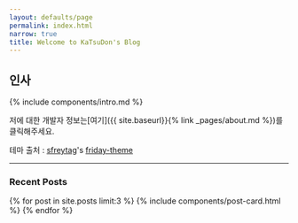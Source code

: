 ```yaml
---
layout: defaults/page
permalink: index.html
narrow: true
title: Welcome to KaTsuDon's Blog
---
```


## 인사

{% include components/intro.md %}

저에 대한 개발자 정보는[여기]({{ site.baseurl}}{% link _pages/about.md %})를 클릭해주세요.

테마 출처 : [sfreytag](https://github.com/sfreytag)'s [friday-theme](https://sfreytag.github.io/friday-theme/)

<hr />

### Recent Posts

{% for post in site.posts limit:3 %}
{% include components/post-card.html %}
{% endfor %}


